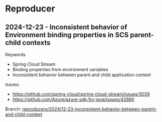 # Reproducer 

## 2024-12-23 - Inconsistent behavior of Environment binding properties in SCS parent-child contexts

Keywords
- Spring Cloud Stream
- Binding properties from environment variables
- Inconsistent behavior between parent and child application context 

Issues:
- https://github.com/spring-cloud/spring-cloud-stream/issues/3039
- https://github.com/Azure/azure-sdk-for-java/issues/42880

Branch: [reproducers/2024/12-23-inconsistent-behavior-between-parent-and-child-context](https://github.com/moarychan/reproducers/tree/reproducers/2024/12-23-inconsistent-behavior-between-parent-and-child-context)
